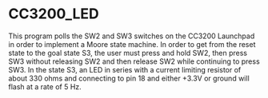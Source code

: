 # CC3200_LED

This program polls the SW2 and SW3 switches on the CC3200 Launchpad in order to implement a Moore state machine. In order to get from the reset state to the goal state S3, the user must press and hold SW2, then press SW3 without releasing SW2 and then release SW2 while continuing to press SW3. In the state S3, an LED in series with a current limiting resistor of about 330 ohms and connecting to pin 18 and either +3.3V or ground will flash at a rate of 5 Hz.

